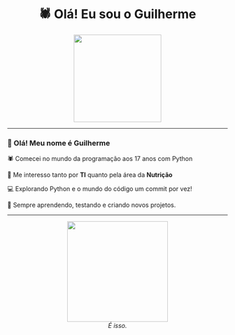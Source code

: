 <h1 align="center">🕷️ Olá! Eu sou o Guilherme</h1>
<p align="center">
  <img src="https://media1.tenor.com/m/XMWHO2T_wwMAAAAC/ultimate-spider-man-black-suit-ultimate-spider-man.gif" width="200" />
</p>

---

### 👋 Olá! Meu nome é Guilherme

🕷️ Comecei no mundo da programação aos 17 anos com Python

🎯 Me interesso tanto por **TI** quanto pela área da **Nutrição**

💻 Explorando Python e o mundo do código um commit por vez!

🚀 Sempre aprendendo, testando e criando novos projetos.

---

<p align="center">
  <img src="https://media1.tenor.com/m/h9cJ8io4QNgAAAAd/junio-cade.gif" width="230" />
  <br>
  <i>É isso.</i>
</p>
